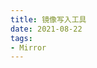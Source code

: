 ```yaml
---
title: 镜像写入工具
date: 2021-08-22
tags:
- Mirror
---
```

<tools-grid>

<tools-index
cover='https://a.fsdn.com/allura/p/win32diskimager/icon?1495137073'
name='Win32 Disk Imager'
desc='Win32DiskImager-0.9.5-binary 镜像写入工具，用于树梅派系统烧录内存卡系统，也可用于u盘制作'
:links =" [
{type: 'windows', url: 'http://qiniu.wuchuheng.com/Win32DiskImager-0.9.5-binary.zip'},
]"
/>

<tools-index
cover='https://qiniu.wuchuheng.com/images/refuse.png'
name='refus'
desc='rufus-3.3.exe镜像写入工具,用于u盘制作,u盘制作上相对于win32DiskImager更专业些'
website='https://rufus.ie/'
:links =" [
{type: 'windows', url: 'http://qiniu.wuchuheng.com/rufus-3.3.exe'},
]"
/>

</tools-grid>
